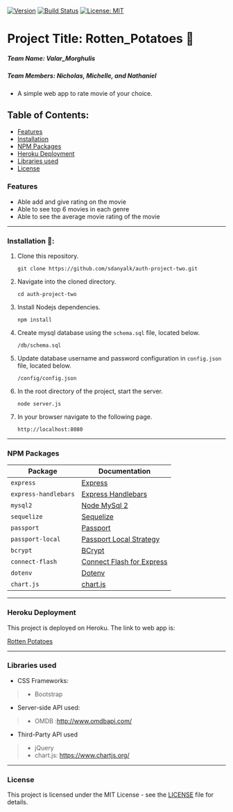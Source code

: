 [![Version](https://img.shields.io/badge/version-2.0.0-blue.svg)](CHANGELOG.md)
[![Build Status](https://travis-ci.com/sdanyalk/auth-project-two.svg?branch=master)](https://travis-ci.com/sdanyalk/auth-project-two)
[![License: MIT](https://img.shields.io/badge/License-MIT-yellow.svg)](license)

# Project Title: Rotten_Potatoes :raised_hands:
##### Team Name: Valar_Morghulis
##### Team Members: Nicholas, Michelle, and Nathaniel
- A simple web app to rate movie of your choice. 

## Table of Contents:
  - [Features](#features)
  - [Installation](#installation-floppy_disk)
  - [NPM Packages](#npm-packages)
  - [Heroku Deployment](#heroku-deployment)
  - [Libraries used](#libraries-used)
  - [License](#license)


### Features
- Able add and give rating on the movie
- Able to see top 6 movies in each genre
- Able to see the average movie rating of the movie
---
###  Installation :floppy_disk::
1. Clone this repository.
    ```
    git clone https://github.com/sdanyalk/auth-project-two.git
    ```
1. Navigate into the cloned directory.
    ```
    cd auth-project-two
    ```
1. Install Nodejs dependencies.
    ```
    npm install
    ```
1. Create mysql database using the `schema.sql` file, located below.
    ```
    /db/schema.sql
    ```
1. Update database username and password configuration in `config.json` file, located below.
    ```
    /config/config.json
    ```
1. In the root directory of the project, start the server.
    ```
    node server.js
    ```
1. In your browser navigate to the following page.
    ```
    http://localhost:8080
    ```
---

### NPM Packages

| Package | Documentation |
| ----------- | ----------- |
| `express` | [Express](https://www.npmjs.com/package/express) |
| `express-handlebars` | [Express Handlebars](https://www.npmjs.com/package/express-handlebars) |
| `mysql2` | [Node MySql 2](https://www.npmjs.com/package/mysql2) |
| `sequelize` | [Sequelize](https://www.npmjs.com/package/sequelize) |
| `passport` | [Passport](https://www.npmjs.com/package/passport) |
| `passport-local` | [Passport Local Strategy](https://www.npmjs.com/package/passport-local) |
| `bcrypt` | [BCrypt](https://www.npmjs.com/package/bcrypt) |
| `connect-flash` | [Connect Flash for Express](https://www.npmjs.com/package/connect-flash) |
| `dotenv` | [Dotenv](https://www.npmjs.com/package/dotenv) |
| `chart.js`| [chart.js](https://www.npmjs.com/package/chart.js)|
---

### Heroku Deployment

This project is deployed on Heroku. The link to web app is:

[Rotten Potatoes](https://rotten-potatoes-vm3.herokuapp.com/login)

---
### Libraries used
-  CSS Frameworks:
> - Bootstrap
- Server-side API used:
> - OMDB :http://www.omdbapi.com/
- Third-Party API used
> - jQuery
> - chart.js: https://www.chartjs.org/ 

---

### License

This project is licensed under the MIT License - see the [LICENSE](LICENSE) file for details.

